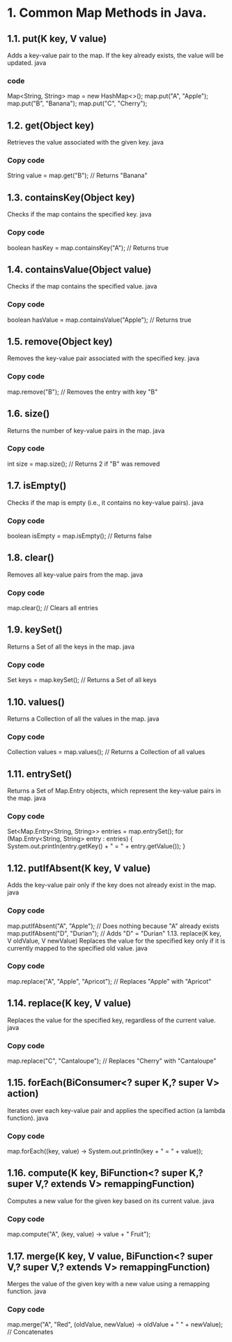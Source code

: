# 1. Common Map Methods in Java.
## 1.1. put(K key, V value)
Adds a key-value pair to the map. If the key already exists, the value will be updated.
java
### code
Map<String, String> map = new HashMap<>();
map.put("A", "Apple");
map.put("B", "Banana");
map.put("C", "Cherry");
## 1.2. get(Object key)
Retrieves the value associated with the given key.
java
### Copy code
String value = map.get("B"); // Returns "Banana"
## 1.3. containsKey(Object key)
Checks if the map contains the specified key.
java
### Copy code
boolean hasKey = map.containsKey("A"); // Returns true
## 1.4. containsValue(Object value)
Checks if the map contains the specified value.
java
### Copy code
boolean hasValue = map.containsValue("Apple"); // Returns true
## 1.5. remove(Object key)
Removes the key-value pair associated with the specified key.
java
### Copy code
map.remove("B"); // Removes the entry with key "B"
## 1.6. size()
Returns the number of key-value pairs in the map.
java
### Copy code
int size = map.size(); // Returns 2 if "B" was removed
## 1.7. isEmpty()
Checks if the map is empty (i.e., it contains no key-value pairs).
java
### Copy code
boolean isEmpty = map.isEmpty(); // Returns false
## 1.8. clear()
Removes all key-value pairs from the map.
java
### Copy code
map.clear(); // Clears all entries
## 1.9. keySet()
Returns a Set of all the keys in the map.
java
### Copy code
Set<String> keys = map.keySet(); // Returns a Set of all keys
## 1.10. values()
Returns a Collection of all the values in the map.
java
### Copy code
Collection<String> values = map.values(); // Returns a Collection of all values
## 1.11. entrySet()
Returns a Set of Map.Entry objects, which represent the key-value pairs in the map.
java
### Copy code
Set<Map.Entry<String, String>> entries = map.entrySet();
for (Map.Entry<String, String> entry : entries) {
    System.out.println(entry.getKey() + " = " + entry.getValue());
}
## 1.12. putIfAbsent(K key, V value)
Adds the key-value pair only if the key does not already exist in the map.
java
### Copy code
map.putIfAbsent("A", "Apple");  // Does nothing because "A" already exists
map.putIfAbsent("D", "Durian"); // Adds "D" = "Durian"
1.13. replace(K key, V oldValue, V newValue)
Replaces the value for the specified key only if it is currently mapped to the specified old value.
java
### Copy code
map.replace("A", "Apple", "Apricot"); // Replaces "Apple" with "Apricot"
## 1.14. replace(K key, V value)
Replaces the value for the specified key, regardless of the current value.
java
### Copy code
map.replace("C", "Cantaloupe"); // Replaces "Cherry" with "Cantaloupe"
## 1.15. forEach(BiConsumer<? super K,? super V> action)
Iterates over each key-value pair and applies the specified action (a lambda function).
java
### Copy code
map.forEach((key, value) -> System.out.println(key + " = " + value));
## 1.16. compute(K key, BiFunction<? super K,? super V,? extends V> remappingFunction)
Computes a new value for the given key based on its current value.
java
### Copy code
map.compute("A", (key, value) -> value + " Fruit");
## 1.17. merge(K key, V value, BiFunction<? super V,? super V,? extends V> remappingFunction)
Merges the value of the given key with a new value using a remapping function.
java
### Copy code
map.merge("A", "Red", (oldValue, newValue) -> oldValue + " " + newValue); // Concatenates 
